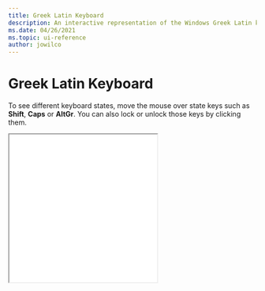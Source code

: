 ```yaml
---
title: Greek Latin Keyboard
description: An interactive representation of the Windows Greek Latin keyboard. To see different keyboard states, click or move the mouse over the state keys.
ms.date: 04/26/2021
ms.topic: ui-reference
author: jowilco
---
```


# Greek Latin Keyboard

To see different keyboard states, move the mouse over state keys such as **Shift**, **Caps** or **AltGr**. You can also lock or unlock those keys by clicking them.

<iframe src="kbdgkl.html" height="300"></iframe>
